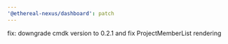 ```yaml
---
'@ethereal-nexus/dashboard': patch
---
```


fix: downgrade cmdk version to 0.2.1 and fix ProjectMemberList rendering
